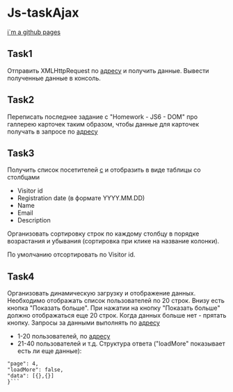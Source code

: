 # Js-taskAjax
[i`m a github pages](https://veronikaserhiienko.github.io/Js-taskAjax/build)

## Task1

Отправить XMLHttpRequest по [адресу](https://mate-academy.github.io/phone-catalogue-static/phones/phones.json) и получить данные. Вывести полученные данные в консоль.

## Task2

Переписать последнее задание с "Homework - JS6 - DOM" про галлерею карточек таким образом, чтобы данные для карточек получать в запросе по [адресу](https://tanuhaua.github.io/datas-file-json/data.json)

## Task3

Получить список посетителей [с](https://tanuhaua.github.io/datas-file-json/visitors.json) и отобразить в виде таблицы со столбцами

* Visitor id
* Registration date (в формате YYYY.MM.DD)
* Name
* Email
* Description

Организовать сортировку строк по каждому столбцу в порядке возрастания и убывания (сортировка при клике на название колонки). 

По умолчанию отсортировать по Visitor id.

## Task4 

Организовать динамическую загрузку и отображение данных.
Необходимо отображать список пользователей по 20 строк.
Внизу есть кнопка "Показать больше".
При нажатии на кнопку "Показать больше" должно отображаться еще 20 строк.
Когда данных больше нет - прятать кнопку.
Запросы за данными выполнять по [адресу](https://tanuhaua.github.io/datas-file-json/dynamic-loading/1/users.json)
 - 1-20 пользователей, по
 [адресу](https://tanuhaua.github.io/datas-file-json/dynamic-loading/2/users.json)
 - 21-40 пользователей
и т.д.
Структура ответа ("loadMore" показывает есть ли еще данные):
```{
"page": 4,
"loadMore": false,
"data": [{},{}]
}```